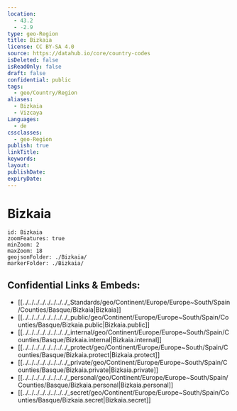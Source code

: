 ```yaml
---
location:
  - 43.2
  - -2.9
type: geo-Region
title: Bizkaia
license: CC BY-SA 4.0
source: https://datahub.io/core/country-codes
isDeleted: false
isReadOnly: false
draft: false
confidential: public
tags:
  - geo/Country/Region
aliases:
  - Bizkaia
  - Vizcaya
Languages:
  - de
cssclasses:
  - geo-Region
publish: true
linkTitle: 
keywords: 
layout: 
publishDate: 
expiryDate:
---
```


# Bizkaia

```leaflet
id: Bizkaia
zoomFeatures: true 
minZoom: 2 
maxZoom: 18
geojsonFolder: ./Bizkaia/
markerFolder: ./Bizkaia/
```


## Confidential Links & Embeds: 
- [[../../../../../../../../_Standards/geo/Continent/Europe/Europe~South/Spain/Counties/Basque/Bizkaia|Bizkaia]] 
- [[../../../../../../../../_public/geo/Continent/Europe/Europe~South/Spain/Counties/Basque/Bizkaia.public|Bizkaia.public]] 
- [[../../../../../../../../_internal/geo/Continent/Europe/Europe~South/Spain/Counties/Basque/Bizkaia.internal|Bizkaia.internal]] 
- [[../../../../../../../../_protect/geo/Continent/Europe/Europe~South/Spain/Counties/Basque/Bizkaia.protect|Bizkaia.protect]] 
- [[../../../../../../../../_private/geo/Continent/Europe/Europe~South/Spain/Counties/Basque/Bizkaia.private|Bizkaia.private]] 
- [[../../../../../../../../_personal/geo/Continent/Europe/Europe~South/Spain/Counties/Basque/Bizkaia.personal|Bizkaia.personal]] 
- [[../../../../../../../../_secret/geo/Continent/Europe/Europe~South/Spain/Counties/Basque/Bizkaia.secret|Bizkaia.secret]] 

